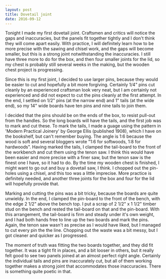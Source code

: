 ```yaml
---
layout: post
title: Dovetail joint
date: 2016-09-12
---
```

Tonight I made my first dovetail joint.  Craftsmen and critics will notice the gaps
and inaccuracies, but the panels fit together tightly and I don't think they will
come apart easily.  With practice, I will definitely learn how to be more precise
with the sawing and chisel work, and the gaps will become smaller, but this is a 
strong joint notwithstanding the inaccuracies.  I still have three more to do for 
the box, and then four smaller joints for the lid, so my chest is probably still 
several weeks in the making, but the wooden chest project is progressing.

Since this is my first joint, I decided to use larger pins, because they would be 
easier to cut and hopefully a bit more forgiving. Certainly 1/4" pins cut cleanly 
by an experienced craftsman look very neat, but I am certainly not experienced 
and did not expect to cut the pins cleanly at the first attempt.  In the end, I 
settled on 1/2" pins (at the narrow end) and 1" tails (at the wide end), so my 
14" wide boards have ten pins and nine tails to join them.

I decided that the pins should be on the ends of the box, to resist pull-out from
the handles.  So the long boards will have the tails, and the first job was to
mark and cut these.  To mark the tails, I made a guage using the pattern in
'Modern Practical Joinery' by George Ellis (published 1908), which I have on the
bookshelf, but can't remember buying.  The angle is 1:6 because the wood is soft 
and several bloggers wrote "1:6 for softwoods, 1:8 for hardwoods".  Having marked
the tails, I clamped the tail-board to the front of the workbench and cut them 
using the tenon saw.  I think this would have been easier and more precise with a 
finer saw, but the tenon saw is the finest one I have, so it had to do.  By the 
time my wooden chest is finished, I might want to go out and buy a dovetail saw, 
I think. I chopped out the pin-holes using a chisel, and this too was a little 
imprecise. More practice is definitely needed, and another three joints for the 
box and four for the lid will hopefully provide that.

Marking and cutting the pins was a bit tricky, because the boards are quite 
unwieldy.  In the end, I clamped the pin-board to the front of the bench, with 
the edge 2 1/2" above the bench top.  I put a scrap of 2 1/2" x 1 1/2" timber 
stud on the bench and rested the tail-board on that and the pin-board.  With 
this arrangement, the tail-board is firm and steady under it's own weight, and 
I had both hands free to line up the two boards and mark the pins.  Again, the
tenon saw wasn't as precise as I would have liked, but I managed to cut every
pin the the line.  Chopping out the waste was a bit messy, but I got cleaner
and quicker as I progressed.  

The moment of truth was fitting the two boards together, and they did fit together.
It was a tight fit in places, and a bit looser in others, but it really felt 
good to see two panels joined at an almost perfect right angle.  Certainly the
individual tails and pins are inaccurately cut, but all of them working together
makes a strong joint that accommodates those inaccuracies.  There is something
quite poetic in that.
